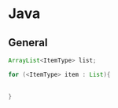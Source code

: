 # Java

## General

````java
ArrayList<ItemType> list;

for (<ItemType> item : List){
    
    
}
````


